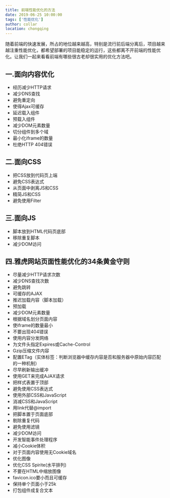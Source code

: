 ```yaml
---
title: 前端性能优化的方法
date: 2019-06-25 10:00:00
tags: ['性能优化']
author: collar
location: chongqing
---
```


随着前端的快速发展，所占的地位越来越高，特别是流行前后端分离后，项目越来越注重性能优化，都希望部署的项目能稳定的运行，这些都离不开前端的性能优化。让我们一起来看看前端有哪些很古老却很实用的优化方法吧。

<!-- more --> 

## 一.面向内容优化
- 经历减少HTTP请求
- 减少DNS查找
- 避免重定向
- 使得Ajax可缓存
- 延迟载入组件
- 预载入组件
- 减少DOM元素数量
- 切分组件到多个域
- 最小化iframe的数量
- 杜绝HTTP 404错误

## 二.面向CSS
- 把CSS放到代码页上端
- 避免CSS表达式
- 从页面中剥离JS和CSS
- 精简JS和CSS
- 避免使用Filter

## 三.面向JS
- 脚本放到HTML代码页底部
- 移除重复脚本
- 减少DOM访问

## 四.雅虎网站页面性能优化的34条黄金守则
- 尽量减少HTTP请求次数
- 减少DNS查找次数
- 避免跳转
- 可缓存的AJAX
- 推迟加载内容（脚本加载）
- 预加载
- 减少DOM元素数量
- 根据域名划分页面内容
- 使iframe的数量最小
- 不要出现404错误
- 使用内容分发网络
- 为文件头指定Expires或Cache-Control
- Gzip压缩文件内容
- 配置ETag（实体标签：判断浏览器中缓存内容是否和服务器中原始内容匹配的一种机制）
- 尽早刷新输出缓冲
- 使用GET来完成AJAX请求
- 把样式表置于顶部
- 避免使用CSS表达式
- 使用外部CSS和JavaScript
- 消减CSS和JavaScript
- 用link代替@import
- 把脚本置于页面底部
- 剔除重复代码
- 避免使用滤镜
- 减少DOM访问
- 开发智能事件处理程序
- 减小Cookie体积
- 对于页面内容使用无Cookie域名
- 优化图像
- 优化CSS Spirite(水平排列)
- 不要在HTML中缩放图像
- favicon.ico要小而且可缓存
- 保持单个页面小于25k
- 打包组件成复合文本
